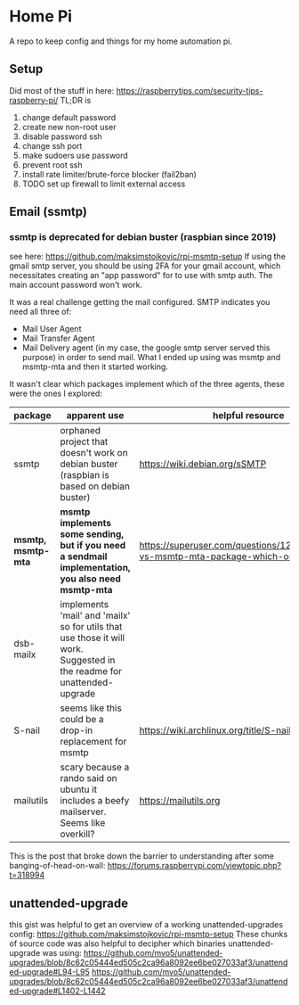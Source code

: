 # Home Pi

A repo to keep config and things for my home automation pi.

## Setup
Did most of the stuff in here:
https://raspberrytips.com/security-tips-raspberry-pi/
TL;DR is 
1. change default password
2. create new non-root user
3. disable password ssh
4. change ssh port
5. make sudoers use password
6. prevent root ssh
7. install rate limiter/brute-force blocker (fail2ban)
8. TODO set up firewall to limit external access

## Email (ssmtp)
### ssmtp is deprecated for debian buster (raspbian since 2019)
see here: https://github.com/maksimstojkovic/rpi-msmtp-setup
If using the gmail smtp server, you should be using 2FA for your gmail
account, which necessitates creating an "app password" for to use with
smtp auth. The main account password won't work.

It was a real challenge getting the mail configured. SMTP indicates you need
all three of: 
- Mail User Agent
- Mail Transfer Agent
- Mail Delivery agent (in my case, the google smtp server served this purpose)
in order to send mail. What I ended up using was msmtp and msmtp-mta and then it started working.

It wasn't clear which packages implement which of the three agents, these were
the ones I explored:

| package  | apparent use | helpful resource |
| ------------- | ------------- | ------------ |
| ssmtp | orphaned project that doesn't work on debian buster (raspbian is based on debian buster) | https://wiki.debian.org/sSMTP |
| **msmtp, msmtp-mta** | **msmtp implements some sending, but if you need a sendmail implementation, you also need msmtp-mta** | https://superuser.com/questions/1289550/msmtp-vs-msmtp-mta-package-which-one-to-choose |
| dsb-mailx | implements 'mail' and 'mailx' so for utils that use those it will work. Suggested in the readme for unattended-upgrade | |
| S-nail | seems like this could be a drop-in replacement for msmtp | https://wiki.archlinux.org/title/S-nail |
| mailutils |scary because a rando said on ubuntu it includes a beefy mailserver. Seems like overkill? | https://mailutils.org |

This is the post that broke down the barrier to understanding after some 
banging-of-head-on-wall: https://forums.raspberrypi.com/viewtopic.php?t=318994

## unattended-upgrade
this gist was helpful to get an overview of a working unattended-upgrades config: https://github.com/maksimstojkovic/rpi-msmtp-setup
These chunks of source code was also helpful to decipher which binaries
unattended-upgrade was using:
https://github.com/mvo5/unattended-upgrades/blob/8c62c05444ed505c2ca96a8092ee6be027033af3/unattended-upgrade#L94-L95
https://github.com/mvo5/unattended-upgrades/blob/8c62c05444ed505c2ca96a8092ee6be027033af3/unattended-upgrade#L1402-L1442

